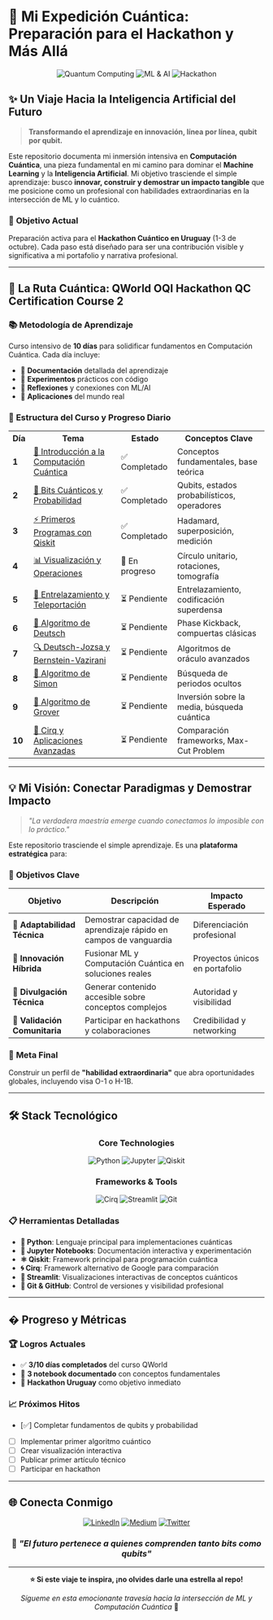 # 🚀 Mi Expedición Cuántica: Preparación para el Hackathon y Más Allá

<div align="center">

![Quantum Computing](https://img.shields.io/badge/Quantum%20Computing-Active%20Learning-blueviolet?style=for-the-badge&logo=quantum&logoColor=white)
![ML & AI](https://img.shields.io/badge/ML%20%26%20AI-Expert%20Path-brightgreen?style=for-the-badge&logo=tensorflow&logoColor=white)
![Hackathon](https://img.shields.io/badge/Hackathon%20Uruguay-Oct%201--3-orange?style=for-the-badge&logo=calendar&logoColor=white)

</div>

## ✨ Un Viaje Hacia la Inteligencia Artificial del Futuro

> **Transformando el aprendizaje en innovación, línea por línea, qubit por qubit.**

Este repositorio documenta mi inmersión intensiva en **Computación Cuántica**, una pieza fundamental en mi camino para dominar el **Machine Learning** y la **Inteligencia Artificial**. Mi objetivo trasciende el simple aprendizaje: busco **innovar, construir y demostrar un impacto tangible** que me posicione como un profesional con habilidades extraordinarias en la intersección de ML y lo cuántico.

### 🎯 **Objetivo Actual**

Preparación activa para el **Hackathon Cuántico en Uruguay** (1-3 de octubre). Cada paso está diseñado para ser una contribución visible y significativa a mi portafolio y narrativa profesional.

---

## 🧭 La Ruta Cuántica: QWorld OQI Hackathon QC Certification Course 2

### 📚 **Metodología de Aprendizaje**

Curso intensivo de **10 días** para solidificar fundamentos en Computación Cuántica. Cada día incluye:

- 📖 **Documentación** detallada del aprendizaje
- 🧪 **Experimentos** prácticos con código
- 💭 **Reflexiones** y conexiones con ML/AI
- 🔗 **Aplicaciones** del mundo real

### 📅 **Estructura del Curso y Progreso Diario**

<table>
<tr>
<th>Día</th>
<th>Tema</th>
<th>Estado</th>
<th>Conceptos Clave</th>
</tr>

<tr>
<td><strong>1</strong></td>
<td><a href="./Day_1_Intro_to_Quantum/">🌟 Introducción a la Computación Cuántica</a></td>
<td>✅ Completado</td>
<td>Conceptos fundamentales, base teórica</td>
</tr>

<tr>
<td><strong>2</strong></td>
<td><a href="./Day_2_Qubits_and_Probability/">🎲 Bits Cuánticos y Probabilidad</a></td>
<td>✅ Completado</td>
<td>Qubits, estados probabilísticos, operadores</td>
</tr>

<tr>
<td><strong>3</strong></td>
<td><a href="./Day_3_First_Qiskit_Programs/">⚡ Primeros Programas con Qiskit</a></td>
<td>✅ Completado</td>
<td>Hadamard, superposición, medición</td>
</tr>

<tr>
<td><strong>4</strong></td>
<td><a href="./Day_4_Visualization_and_Unit_Circle/">📊 Visualización y Operaciones</a></td>
<td>🔄 En progreso</td>
<td>Círculo unitario, rotaciones, tomografía</td>
</tr>

<tr>
<td><strong>5</strong></td>
<td><a href="./Day_5_Entanglement_and_Teleportation/">🔗 Entrelazamiento y Teleportación</a></td>
<td>⏳ Pendiente</td>
<td>Entrelazamiento, codificación superdensa</td>
</tr>

<tr>
<td><strong>6</strong></td>
<td><a href="./Day_6_Deutsch_Algorithm/">🎯 Algoritmo de Deutsch</a></td>
<td>⏳ Pendiente</td>
<td>Phase Kickback, compuertas clásicas</td>
</tr>

<tr>
<td><strong>7</strong></td>
<td><a href="./Day_7_Deutsch_Jozsa_Bernstein_Vazirani/">🔍 Deutsch-Jozsa y Bernstein-Vazirani</a></td>
<td>⏳ Pendiente</td>
<td>Algoritmos de oráculo avanzados</td>
</tr>

<tr>
<td><strong>8</strong></td>
<td><a href="./Day_8_Simon_Algorithm/">🔄 Algoritmo de Simon</a></td>
<td>⏳ Pendiente</td>
<td>Búsqueda de periodos ocultos</td>
</tr>

<tr>
<td><strong>9</strong></td>
<td><a href="./Day_9_Grover_Search_Intro_Implementation/">🔎 Algoritmo de Grover</a></td>
<td>⏳ Pendiente</td>
<td>Inversión sobre la media, búsqueda cuántica</td>
</tr>

<tr>
<td><strong>10</strong></td>
<td><a href="./Day_10_Cirq_and_Grover_Applications/">🚀 Cirq y Aplicaciones Avanzadas</a></td>
<td>⏳ Pendiente</td>
<td>Comparación frameworks, Max-Cut Problem</td>
</tr>

</table>

---

## 💡 Mi Visión: Conectar Paradigmas y Demostrar Impacto

> *"La verdadera maestría emerge cuando conectamos lo imposible con lo práctico."*

Este repositorio trasciende el simple aprendizaje. Es una **plataforma estratégica** para:

### 🎯 **Objetivos Clave**

| Objetivo | Descripción | Impacto Esperado |
|----------|-------------|------------------|
| **🧠 Adaptabilidad Técnica** | Demostrar capacidad de aprendizaje rápido en campos de vanguardia | Diferenciación profesional |
| **🔬 Innovación Híbrida** | Fusionar ML y Computación Cuántica en soluciones reales | Proyectos únicos en portafolio |
| **📝 Divulgación Técnica** | Generar contenido accesible sobre conceptos complejos | Autoridad y visibilidad |
| **🤝 Validación Comunitaria** | Participar en hackathons y colaboraciones | Credibilidad y networking |

### 🚀 **Meta Final**

Construir un perfil de **"habilidad extraordinaria"** que abra oportunidades globales, incluyendo visa O-1 o H-1B.

---

## 🛠️ Stack Tecnológico

<div align="center">

### **Core Technologies**

![Python](https://img.shields.io/badge/Python-3776AB?style=for-the-badge&logo=python&logoColor=white)
![Jupyter](https://img.shields.io/badge/Jupyter-F37626?style=for-the-badge&logo=jupyter&logoColor=white)
![Qiskit](https://img.shields.io/badge/Qiskit-6929C4?style=for-the-badge&logo=qiskit&logoColor=white)

### **Frameworks & Tools**

![Cirq](https://img.shields.io/badge/Cirq-4285F4?style=for-the-badge&logo=google&logoColor=white)
![Streamlit](https://img.shields.io/badge/Streamlit-FF4B4B?style=for-the-badge&logo=streamlit&logoColor=white)
![Git](https://img.shields.io/badge/Git-F05032?style=for-the-badge&logo=git&logoColor=white)

</div>

### 📋 **Herramientas Detalladas**

- **🐍 Python**: Lenguaje principal para implementaciones cuánticas
- **📓 Jupyter Notebooks**: Documentación interactiva y experimentación
- **⚛️ Qiskit**: Framework principal para programación cuántica
- **🌀 Cirq**: Framework alternativo de Google para comparación
- **🎨 Streamlit**: Visualizaciones interactivas de conceptos cuánticos
- **🔧 Git & GitHub**: Control de versiones y visibilidad profesional

---

## � Progreso y Métricas

### 🏆 **Logros Actuales**

- ✅ **3/10 días completados** del curso QWorld
- 📝 **3 notebook documentado** con conceptos fundamentales
- 🎯 **Hackathon Uruguay** como objetivo inmediato

### 📈 **Próximos Hitos**

- [✅] Completar fundamentos de qubits y probabilidad
- [ ] Implementar primer algoritmo cuántico
- [ ] Crear visualización interactiva
- [ ] Publicar primer artículo técnico
- [ ] Participar en hackathon

---

## 🌐 Conecta Conmigo

<div align="center">

[![LinkedIn](https://img.shields.io/badge/LinkedIn-0077B5?style=for-the-badge&logo=linkedin&logoColor=white)](https://www.linkedin.com/in/bgteliel/)
[![Medium](https://img.shields.io/badge/Medium-12100E?style=for-the-badge&logo=medium&logoColor=white)](https://medium.com/@elielg26)
[![Twitter](https://img.shields.io/badge/Twitter-1DA1F2?style=for-the-badge&logo=twitter&logoColor=white)](https://x.com/platanitodev)

### 💭 *"El futuro pertenece a quienes comprenden tanto bits como qubits"*

</div>

---

<div align="center">

**⭐ Si este viaje te inspira, ¡no olvides darle una estrella al repo!**

*Sígueme en esta emocionante travesía hacia la intersección de ML y Computación Cuántica* 🚀

</div>
